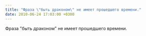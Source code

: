 ```yaml
---
title: "Фраза \"быть драконом\" не имеет прошедшего времени."
date: 2010-06-24 17:03:00 +0300
---
```


Фраза "быть драконом" не имеет прошедшего времени.

